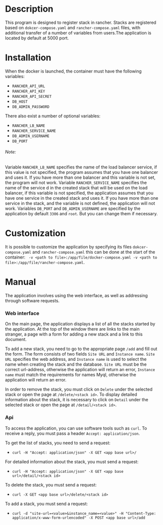 # Description

This program is designed to register stack in rancher. Stacks are registered based on `dokcer-compose.yaml` and `rancher-compose.yaml` files, with additional transfer of a number of variables from users.The application is located by default at 5000 port. 

# Installation

When the docker is launched, the container must have the following variables:

- `RANCHER_API_URL`
- `RANCHER_API_KEY`
- `RANCHER_API_SECRET`
- `DB_HOST`
- `DB_ADMIN_PASSWORD`

There also exist a number of optional variables:

- `RANCHER_LB_NAME`
- `RANCHER_SERVICE_NAME`
- `DB_ADMIN_USERNAME`
- `DB_PORT`

###### Note:
Variable `RANCHER_LB_NAME` specifies the name of the load balancer service, if this value is not specified, the program assumes that you have one balancer and uses it. If you have more than one balancer and this variable is not set, the program will not work.
Variable `RANCHER_SERVICE_NAME` specifies the name of the service d in the created stack that will be used on the load balancer, if this variable is not specified, the application assumes that you have one service in the created stack and uses it. If you have more than one service in the stack, and the variable is not defined, the application will not work.
Variables `DB_PORT` and `DB_ADMIN_USERNAME` are specified by the application by default `3306` and `root`. But you can change them if necessary.

# Customization

It is possible to customize the application by specifying its files `dokcer-compose.yaml` and `rancher-compose.yaml` this can be done at the start of the container: ` -v <path to file>:/app/file/docker-compose.yaml -v <path to file>:/app/file/rancher-compose.yaml`.

# Manual

The application involves using the web interface, as well as addressing through software requests.

### Web interface

On the main page, the application displays a list of all the stacks started by the application. At the top of the window there are links to the main stranger, a page with a form for adding a new stack and a link to this document.

To add a new stack, you need to go to the appropriate page `/add` and fill out the form. The form consists of two fields `Site URL` and `Instance name`. `Site URL` specifies the web address, and `Instance name` is used to select the name when creating the stack and the database. `Site URL` must be the correct url-address, otherwise the application will return an error, `Instance name` must match the requirements for names Myql, otherwise the application will return an error.

In order to remove the stack, you must click on `Delete` under the selected stack or open the page at `/delete/<stack id>`. To display detailed information about the stack, it is necessary to click on `Detail` under the selected stack or open the page at `/detail/<stack id>`.

### Api
To access the application, you can use software tools such as `curl`. To receive a reply, you must pass a header `Accept: application/json`.

To get the list of stacks, you need to send a request:
- `curl -H "Accept: application/json" -X GET <app base url>/`

For detailed information about the stack, you must send a request:

- `curl -H "Accept: application/json" -X GET <app base url>/detail/<stack id>`

To delete the stack, you must send a request:

- `curl -X GET <app base url>/delete/<stack id>`

To add a stack, you must send a request:

- `curl -d "site-url=<value>&instance_name=<value>" -H "Content-Type: application/x-www-form-urlencoded" -X POST <app base url>/add`
